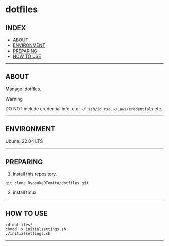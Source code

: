 # dotfiles

## INDEX

- [ABOUT](#about)
- [ENVIRONMENT](#environment)
- [PREPARING](#preparing)
- [HOW TO USE](#how-to-use)

---

## ABOUT

Manage .dotfiles.

> [!WARNING]
> DO NOT include credential info .e.g. `~/.ssh/id_rsa`, `~/.aws/credentials` etc.

---

## ENVIRONMENT

Ubuntu 22.04 LTS

---

## PREPARING

1. install this repository.

```shell
git clone RyosukeDTomita/dotfiles.git
```

2. install tmux

---

## HOW TO USE

```shell
cd dotfiles/
chmod +x initialsettings.sh
./initialsettings.sh
```

---
